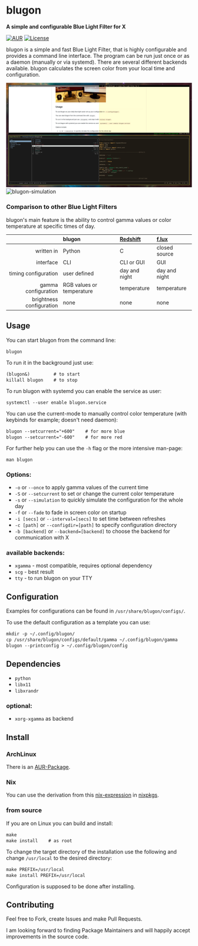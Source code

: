 # blugon
**A simple and configurable Blue Light Filter for X**

[![AUR](https://img.shields.io/aur/version/blugon.svg)](https://aur.archlinux.org/packages/blugon)
[![License](https://img.shields.io/github/license/jumper149/blugon)](../LICENSE)

blugon is a simple and fast Blue Light Filter, that is highly configurable and provides a command line interface.
The program can be run just once or as a daemon (manually or via systemd).
There are several different backends available.
blugon calculates the screen color from your local time and configuration.

![blugon-comparison](https://github.com/jumper149/data/blob/master/blugon/comp.png?raw=true)
![blugon-simulation](https://github.com/jumper149/data/blob/master/blugon/sim.gif?raw=true)

### Comparison to other Blue Light Filters

blugon's main feature is the ability to control gamma values or color temperature at specific times of day.

|                          | blugon                    | [Redshift](https://github.com/jonls/redshift) | [f.lux](https://justgetflux.com/) |
|-------------------------:|:--------------------------|:----------------------------------------------|:----------------------------------|
| written in               | Python                    | C                                             | closed source                     |
| interface                | CLI                       | CLI or GUI                                    | GUI                               |
| timing configuration     | user defined              | day and night                                 | day and night                     |
| gamma configuration      | RGB values or temperature | temperature                                   | temperature                       |
| brightness configuration | none                      | none                                          | none                              |

## Usage
You can start blugon from the command line:

    blugon

To run it in the background just use:

    (blugon&)         # to start
    killall blugon    # to stop

To run blugon with systemd you can enable the service as user:

    systemctl --user enable blugon.service

You can use the current-mode to manually control color temperature (with keybinds for example; doesn't need daemon):

    blugon --setcurrent="+600"    # for more blue
    blugon --setcurrent="-600"    # for more red

For further help you can use the `-h` flag or the more intensive man-page:

    man blugon

### Options:
- `-o` or `--once` to apply gamma values of the current time
- `-S` or `--setcurrent` to set or change the current color temperature
- `-s` or `--simulation` to quickly simulate the configuration for the whole day
- `-f` or `--fade` to fade in screen color on startup
- `-i [secs]` or `--interval=[secs]` to set time between refreshes
- `-c [path]` or `--configdir=[path]` to specify configuration directory
- `-b [backend]` or `--backend=[backend]` to choose the backend for communication with X

### available backends:
- `xgamma` - most compatible, requires optional dependency
- `scg` - best result
- `tty` - to run blugon on your TTY

## Configuration
Examples for configurations can be found in `/usr/share/blugon/configs/`.

To use the default configuration as a template you can use:

    mkdir -p ~/.config/blugon/
    cp /usr/share/blugon/configs/default/gamma ~/.config/blugon/gamma
    blugon --printconfig > ~/.config/blugon/config

## Dependencies
- `python`
- `libx11`
- `libxrandr`
### optional:
- `xorg-xgamma` as backend

## Install
### ArchLinux
There is an [AUR-Package](https://aur.archlinux.org/packages/blugon).

### Nix
You can use the derivation from this [nix-expression](https://github.com/NixOS/nixpkgs/blob/55f4feb618f3178b7a384eaa914be2bef621af3e/pkgs/applications/misc/blugon/default.nix) in [nixpkgs](https://github.com/NixOS/nixpkgs).

### from source
If you are on Linux you can build and install:

    make
    make install    # as root

To change the target directory of the installation use the following and change `/usr/local` to the desired directory:

    make PREFIX=/usr/local
    make install PREFIX=/usr/local

Configuration is supposed to be done after installing.

## Contributing
Feel free to Fork, create Issues and make Pull Requests.

I am looking forward to finding Package Maintainers and will happily accept improvements in the source code.
